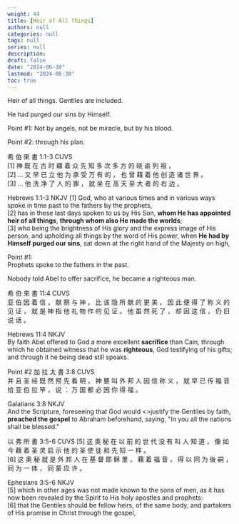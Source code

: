 ```yaml
---
weight: 44
title: [Heir of All Things]
authors: null
categories: null
tags: null
series: null
description: 
draft: false
date: "2024-06-30"
lastmod: "2024-06-30"
toc: true
---
```


<!--more-->

Heir of all things. Gentiles are included.

He had purged our sins by Himself. 

Point #1: Not by angels, not be miracle, but by his blood.

Point #2: through his plan.



希 伯 來 書 1:1-3 CUVS  
[1] 神 既 在 古 时 藉 着 众 先 知 多 次 多 方 的 晓 谕 列 祖 ，   
[2] ... 又 早 已 立 他 为 承 受 万 有 的 ， 也 曾 藉 着 他 创 造 诸 世 界 。   
[3] ... 他 洗 净 了 人 的 罪 ， 就 坐 在 高 天 至 大 者 的 右 边 。  

Hebrews 1:1-3 NKJV
[1] God, who at various times and in various ways spoke in time past to the fathers by the prophets,   
[2] has in these last days spoken to us by His Son, <b>whom He has appointed heir of all things</b>, <b>through whom also He made the worlds</b>;   
[3] who being the brightness of His glory and the express image of His person, and upholding all things by the word of His power, when <b>He had by Himself purged our sins</b>, sat down at the right hand of the Majesty on high,


Point #1:  
Prophets spoke to the fathers in the past. 

Nobody told Abel to offer sacrifice, he became a righteous man.

希 伯 來 書 11:4 CUVS  
亚 伯 因 着 信 ， 献 祭 与 神 ， 比 该 隐 所 献 的 更 美 ， 因 此 便 得 了 称 义 的 见 证 ， 就 是 神 指 他 礼 物 作 的 见 证 。 他 虽 然 死 了 ， 却 因 这 信 ， 仍 旧 说 话 。

Hebrews 11:4 NKJV  
By faith Abel offered to God a more excellent <b>sacrifice</b> than Cain, through which he obtained witness that he was <b>righteous</b>, God testifying of his gifts; and through it he being dead still speaks.


Point #2
加 拉 太 書 3:8 CUVS  
并 且 圣 经 既 然 预 先 看 明 ， 神 要 叫 外 邦 人 因 信 称 义 ， 就 早 已 传 福 音 给 亚 伯 拉 罕 ， 说 ： 万 国 都 必 因 你 得 福 。

Galatians 3:8 NKJV  
And the Scripture, foreseeing that God would <>justify the Gentiles</b> by faith, <b>preached the gospel</b> to Abraham beforehand, saying, "In you all the nations shall be blessed."


以 弗 所 書 3:5-6 CUVS
[5] 这 奥 秘 在 以 前 的 世 代 没 有 叫 人 知 道 ， 像 如 今 藉 着 圣 灵 启 示 他 的 圣 使 徒 和 先 知 一 样 。   
[6] 这 奥 秘 就 是 外 邦 人 在 基 督 耶 稣 里 ， 藉 着 福 音 ， 得 以 同 为 後 嗣 ， 同 为 一 体 ， 同 蒙 应 许 。

Ephesians 3:5-6 NKJV  
[5] which in other ages was not made known to the sons of men, as it has now been revealed by the Spirit to His holy apostles and prophets:   
[6] that the Gentiles should be fellow heirs, of the same body, and partakers of His promise in Christ through the gospel,
